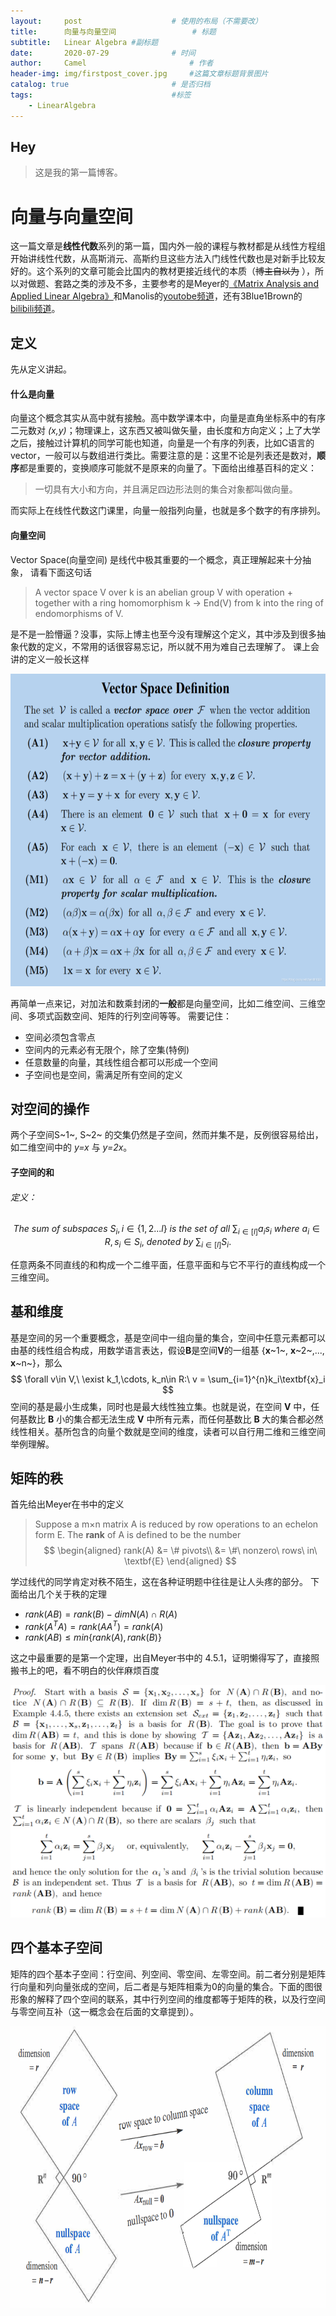 ```yaml
---
layout:     post   				    # 使用的布局（不需要改）
title:      向量与向量空间 				# 标题 
subtitle:   Linear Algebra #副标题
date:       2020-07-29 				# 时间
author:     Camel 						# 作者
header-img: img/firstpost_cover.jpg 	#这篇文章标题背景图片
catalog: true 						# 是否归档
tags:								#标签
    - LinearAlgebra
---
```


## Hey
>这是我的第一篇博客。

# 向量与向量空间

这一篇文章是**线性代数**系列的第一篇，国内外一般的课程与教材都是从线性方程组开始讲线性代数，从高斯消元、高斯约旦这些方法入门线性代数也是对新手比较友好的。这个系列的文章可能会比国内的教材更接近线代的本质（~~博主自以为~~ ），所以对做题、套路之类的涉及不多，主要参考的是Meyer的[《Matrix Analysis and  Applied Linear Algebra》](http://www.cse.zju.edu.cn/eclass/attachments/2015-10/01-1446085870-145420.pdf)和Manolis的[youtobe频道](https://www.youtube.com/channel/UCu343cR_UtJsKELIBluUXWg/videos)，还有3Blue1Brown的[bilibili频道](https://space.bilibili.com/88461692/channel/detail?cid=9450)。

## 定义
先从定义讲起。
#### 什么是向量
向量这个概念其实从高中就有接触。高中数学课本中，向量是直角坐标系中的有序二元数对 *(x,y)*；物理课上，这东西又被叫做矢量，由长度和方向定义；上了大学之后，接触过计算机的同学可能也知道，向量是一个有序的列表，比如C语言的vector，一般可以与数组进行类比。需要注意的是：这里不论是列表还是数对，**顺序**都是重要的，变换顺序可能就不是原来的向量了。下面给出维基百科的定义：

>一切具有大小和方向，并且满足四边形法则的集合对象都叫做向量。

而实际上在线性代数这门课里，向量一般指列向量，也就是多个数字的有序排列。

#### 向量空间
Vector Space(向量空间) 是线代中极其重要的一个概念，真正理解起来十分抽象， 请看下面这句话
>A vector space V over k is an abelian group V with operation + together with a ring homomorphism k → End(V) from k into the ring of
endomorphisms of V.

是不是一脸懵逼？没事，实际上博主也至今没有理解这个定义，其中涉及到很多抽象代数的定义，不常用的话很容易忘记，所以就不用为难自己去理解了。
课上会讲的定义一般长这样
<!-- <div align=center>![500x200](../img/vectorspace_def.png)<div align=center> -->
<div align=center ><img src="../img/vectorspace_def.png" width = "600" height = "500" ></div>

再简单一点来记，对加法和数乘封闭的**一般**都是向量空间，比如二维空间、三维空间、多项式函数空间、矩阵的行列空间等等。
需要记住：

 - 空间必须包含零点
 - 空间内的元素必有无限个，除了空集(特例)
 - 任意数量的向量，其线性组合都可以形成一个空间
 - 子空间也是空间，需满足所有空间的定义



## 对空间的操作
两个子空间S~1~, S~2~ 的交集仍然是子空间，然而并集不是，反例很容易给出，如二维空间中的 *y=x* 与 *y=2x*。
#### 子空间的和
###### 定义：

$$ The\ sum\ of\ subspaces\ S_i, i\in\{1,2...l\}\ is\ the\ set\ of\ all\ \sum_{i\in [l]}a_is_i\ where\ a_i\in R,s_i\in S_i,\ denoted\ by\ \sum_{i\in [l]}S_i. $$

任意两条不同直线的和构成一个二维平面，任意平面和与它不平行的直线构成一个三维空间。


## 基和维度

基是空间的另一个重要概念，基是空间中一组向量的集合，空间中任意元素都可以由基的线性组合构成，用数学语言表达，假设**B**是空间**V**的一组基 {**x**~1~, **x**~2~,..., **x**~n~}，那么
$$ \forall v\in V,\ \exist k_1,\cdots, k_n\in R:\ v = \sum_{i=1}^{n}k_i\textbf{x}_i $$
空间的基是最小生成集，同时也是最大线性独立集。也就是说，在空间 **V** 中，任何基数比 **B** 小的集合都无法生成 **V** 中所有元素，而任何基数比 **B** 大的集合都必然线性相关。基所包含的向量个数就是空间的维度，读者可以自行用二维和三维空间举例理解。


## 矩阵的秩
首先给出Meyer在书中的定义
> Suppose a m×n matrix A is reduced by row operations to an echelon form E. 
> The **rank** of A is defined to be the number
> $$ \begin{aligned}
    rank(A) &=  \# pivots\\
    &= \#\ nonzero\ rows\ in\ \textbf{E}
\end{aligned} $$

学过线代的同学肯定对秩不陌生，这在各种证明题中往往是让人头疼的部分。
下面给出几个关于秩的定理
- $rank(AB) = rank(B) - dimN(A)\cap R(A)$
- $rank(A^TA) = rank(AA^T) = rank(A)$
- $rank(AB) \leq min\{ rank(A), rank(B) \}$

这之中最重要的是第一个定理，出自Meyer书中的 4.5.1，证明懒得写了，直接照搬书上的吧，看不明白的伙伴麻烦百度

<div align=center ><img src="../img/rank.png" ></div>

## 四个基本子空间

矩阵的四个基本子空间：行空间、列空间、零空间、左零空间。前二者分别是矩阵行向量和列向量张成的空间，后二者是与矩阵相乘为0的向量的集合。下面的图很形象的解释了四个空间的联系，其中行列空间的维度都等于矩阵的秩，以及行空间与零空间互补（这一概念会在后面的文章提到）。

<div align=center ><img src="../img/subspace.png" width = "800" height = "450" ></div>
